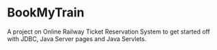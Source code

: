 # BookMyTrain
A project on Online Railway Ticket Reservation System to get started off with JDBC, Java Server pages and Java Servlets.
